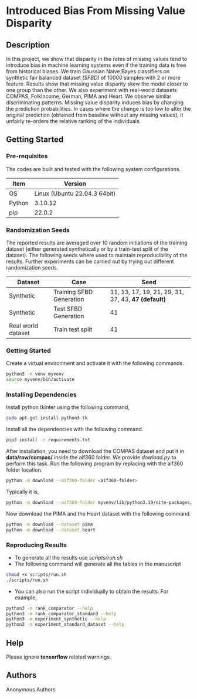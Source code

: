 # Introduced Bias From Missing Value Disparity

## Description

In this project, we show that disparity in the rates of missing values tend
to introduce bias in machine learning systems even if the training data is free
from historical biases. We train Gaussian Naive Bayes classifiers on
synthetic fair balanced dataset *(SFBD)* of 10000
samples with 2 or more feature. Results show that missing value disparity
skew the model closer to one group than the other. We also experiment
with real-world datasets COMPAS, FolkIncome, German, PIMA and Heart. We observe 
similar discriminating patterns. Missing value disparity induces bias 
by changing the prediction probabilities. In cases where the change is too 
low to alter the original prediction (obtained from baseline without any 
missing values), it unfairly re-orders the relative ranking of the individuals.

## Getting Started

### Pre-requisites

The codes are built and tested with the following
system configurations.

|  Item   | Version                      |
| ------- |------------------------------|
| OS      | Linux (Ubuntu 22.04.3 64bit) |
| Python  | 3.10.12                      |
| pip     | 22.0.2                       |

### Randomization Seeds
The reported results are averaged over 10 random initiations of the training 
dataset (either generated synthetically or by a train-test split of the 
dataset). The following seeds where used to maintain reproducibility of the 
results. Further experiments can be carried out by trying out different 
randomization seeds.

| Dataset |  Case                         |  Seed    |
| ------- | ------- | ------------------------------|
|Synthetic | Training SFBD Generation      |   11, 13, 17, 19, 21, 29, 31, 37, 43, **47 (default)**   |
|Synthetic| Test SFBD Generation          |   41  |
|Real world dataset | Train test split       |   41  |

### Getting Started

Create a virtual environment and activate it with the following
commands.

```bash
python3 -m venv myvenv
source myvenv/bin/activate
```

### Installing Dependencies

Install python tkinter using the following command,
```bash
sudo apt-get install python3-tk
```

Install all the dependencies with the following command.

```bash
pip3 install -r requirements.txt
```

After installation, you need to download the COMPAS dataset
and put it in **data/raw/compas/** inside the aif360 folder. We provide
*dowload.py* to perform this task. Run the following program
by replacing *<aif360-folder>* with the aif360 folder location.

```bash
python -m download --aif360-folder <aif360-folder>
```
Typically it is,
```bash
python -m download --aif360-folder myvenv/lib/python3.10/site-packages/aif360/
```
Now download the PIMA and the Heart dataset with the following command.
```bash
python -m download --dataset pima
python -m download --dataset heart
```

### Reproducing Results

* To generate all the results use *scripts/run.sh*
* The following command will generate all the tables in the manuscript
```bash
chmod +x scripts/run.sh
./scripts/run.sh
```

* You can also run the script individually to obtain the results.
For example,
```bash
python3 -m rank_comparator --help
python3 -m rank_comparator_standard --help
python3 -m experiment_synthetic --help
python3 -m experiment_standard_dataset --help
```
## Help

Please ignore **tensorflow** related warnings.

## Authors

Anonymous Authors
